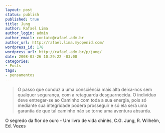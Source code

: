 ```yaml
--- 
layout: post
status: publish
published: true
title: Jung
author: Rafael Lima
author_login: admin
author_email: contato@rafael.adm.br
author_url: http://rafael.lima.myopenid.com/
wordpress_id: 178
wordpress_url: http://rafael.adm.br/p/jung/
date: 2008-03-26 10:29:22 -03:00
categories: 
- Posts
tags: 
- pensamentos
---
```


<blockquote>O passo que conduz a uma consci&ecirc;ncia mais alta deixa-nos sem qualquer
seguran&ccedil;a, com a retaguarda desguarnecida. O indiv&iacute;duo deve entregar-se
ao Caminho com toda a sua energia, pois s&oacute; mediante sua integridade
poder&aacute; prosseguir e s&oacute; ela ser&aacute; uma garantia de que tal caminho n&atilde;o se
torne uma aventura absurda.</blockquote>
O segredo da flor de ouro - Um livro de vida chin&ecirc;s, C.G. Jung, R.
Wilhelm, Ed. Vozes
